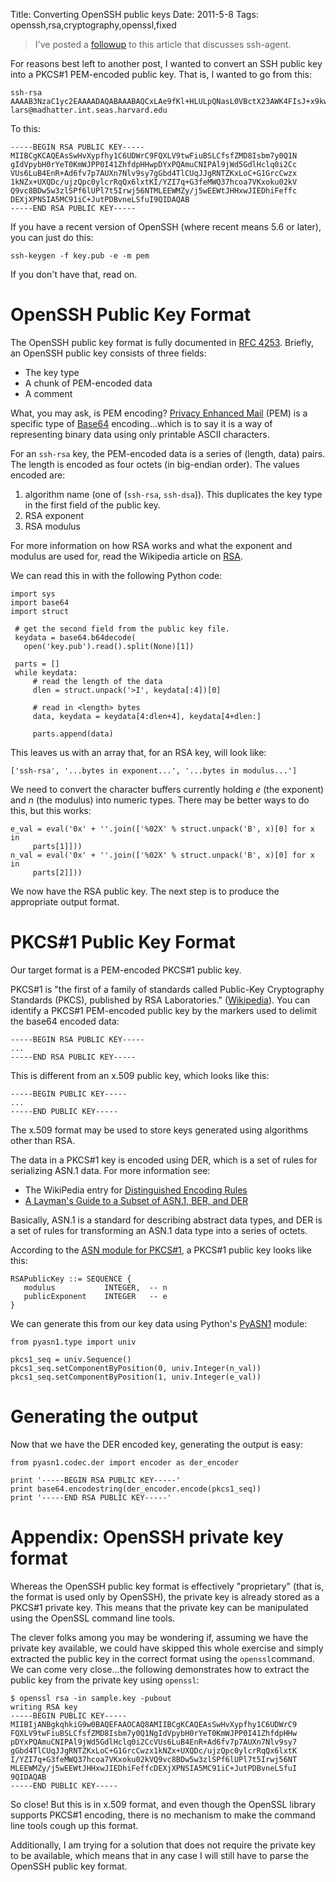Title: Converting OpenSSH public keys
Date: 2011-5-8
Tags: openssh,rsa,cryptography,openssl,fixed

> I've posted a
> [followup](/post/signing-data-with-ssh-agent)
> to this article that discusses ssh-agent.

For reasons best left to another post, I wanted to convert an SSH public
key into a PKCS\#1 PEM-encoded public key. That is, I wanted to go from
this:

    ssh-rsa AAAAB3NzaC1yc2EAAAADAQABAAABAQCxLAe9fKl+HLULpQNasL0VBctX23AWK4FIsJ+x9kwPwixubvLRDU2Ah1WnJsfSth5PQqZYk8/QjjVmF92kcfCkNjE9ACa4I0g8CX2NZ3kZ2UdyWrSLYJxVSzou4HgSdH4B3p+/unsBRefs2W/2zLuAZt3hOUJSokmBE1NkrEugL4bUatwLDPHWQ1nH5RdANz+6PNClzTKVytGpDHqXG0oj9hkjur4bd94xZDfuFyhrtUrGiS7TaRVD29zwEPDnDfOVI9/qVQ+Xu3kivCPno1MwsQRYxnL+PnAQRa0kcfHAkgQOGIV599wMReNc81IgDkwL3WIL4m608MG+d4tJ+4j1 lars@madhatter.int.seas.harvard.edu


To this:

    -----BEGIN RSA PUBLIC KEY-----
    MIIBCgKCAQEAsSwHvXypfhy1C6UDWrC9FQXLV9twFiuBSLCfsfZMD8Isbm7y0Q1N
    gIdVpybH0rYeT0KmWJPP0I41ZhfdpHHwpDYxPQAmuCNIPAl9jWd5GdlHclq0i2Cc
    VUs6LuB4EnR+Ad6fv7p7AUXn7Nlv9sy7gGbd4TlCUqJJgRNTZKxLoC+G1GrcCwzx
    1kNZx+UXQDc/ujzQpc0ylcrRqQx6lxtKI/YZI7q+G3feMWQ37hcoa7VKxoku02kV
    Q9vc8BDw5w3zlSPf6lUPl7t5Irwj56NTMLEEWMZy/j5wEEWtJHHxwJIEDhiFeffc
    DEXjXPNSIA5MC91iC+JutPDBvneLSfuI9QIDAQAB
    -----END RSA PUBLIC KEY-----

If you have a recent version of OpenSSH (where recent means 5.6 or
later), you can just do this:

    ssh-keygen -f key.pub -e -m pem

If you don't have that, read on.

OpenSSH Public Key Format
=========================

The OpenSSH public key format is fully documented in [RFC
4253](http://tools.ietf.org/html/rfc4253#section-6.6). Briefly, an
OpenSSH public key consists of three fields:

-   The key type
-   A chunk of PEM-encoded data
-   A comment

What, you may ask, is PEM encoding? [Privacy Enhanced
Mail](http://en.wikipedia.org/wiki/Base64#Privacy-enhanced_mail) (PEM)
is a specific type of [Base64](http://en.wikipedia.org/wiki/Base64)
encoding...which is to say it is a way of representing binary data using
only printable ASCII characters.

For an `ssh-rsa` key, the PEM-encoded data is a series of (length, data)
pairs. The length is encoded as four octets (in big-endian order). The
values encoded are:

1.  algorithm name (one of (`ssh-rsa`, `ssh-dsa`)). This duplicates the
    key type in the first field of the public key.
2.  RSA exponent
3.  RSA modulus

For more information on how RSA works and what the exponent and modulus
are used for, read the Wikipedia article on
[RSA](http://en.wikipedia.org/wiki/RSA).

We can read this in with the following Python code:

    import sys
    import base64
    import struct

     # get the second field from the public key file.
     keydata = base64.b64decode(
       open('key.pub').read().split(None)[1])

     parts = []
     while keydata:
         # read the length of the data
         dlen = struct.unpack('>I', keydata[:4])[0]

         # read in <length> bytes
         data, keydata = keydata[4:dlen+4], keydata[4+dlen:]

         parts.append(data)

This leaves us with an array that, for an RSA key, will look like:

    ['ssh-rsa', '...bytes in exponent...', '...bytes in modulus...']

We need to convert the character buffers currently holding *e* (the
exponent) and *n* (the modulus) into numeric types. There may be better
ways to do this, but this works:

    e_val = eval('0x' + ''.join(['%02X' % struct.unpack('B', x)[0] for x in
         parts[1]]))
    n_val = eval('0x' + ''.join(['%02X' % struct.unpack('B', x)[0] for x in
         parts[2]]))

We now have the RSA public key. The next step is to produce the
appropriate output format.

PKCS\#1 Public Key Format
=========================

Our target format is a PEM-encoded PKCS\#1 public key.

PKCS\#1 is "the first of a family of standards called Public-Key
Cryptography Standards (PKCS), published by RSA Laboratories."
([Wikipedia](http://en.wikipedia.org/wiki/PKCS1)). You can identify a
PKCS\#1 PEM-encoded public key by the markers used to delimit the base64
encoded data:

    -----BEGIN RSA PUBLIC KEY-----
    ...
    -----END RSA PUBLIC KEY-----

This is different from an x.509 public key, which looks like this:

    -----BEGIN PUBLIC KEY-----
    ...
    -----END PUBLIC KEY-----

The x.509 format may be used to store keys generated using algorithms
other than RSA.

The data in a PKCS\#1 key is encoded using DER, which is a set of rules
for serializing ASN.1 data. For more information see:

-   The WikiPedia entry for [Distinguished Encoding
    Rules](http://en.wikipedia.org/wiki/Distinguished_Encoding_Rules)
-   [A Layman's Guide to a Subset of ASN.1, BER, and
    DER](http://luca.ntop.org/Teaching/Appunti/asn1.html)

Basically, ASN.1 is a standard for describing abstract data types, and
DER is a set of rules for transforming an ASN.1 data type into a series
of octets.

According to the [ASN module for
PKCS\#1](ftp://ftp.rsasecurity.com/pub/pkcs/pkcs-1/pkcs-1v2-1.asn), a
PKCS\#1 public key looks like this:

    RSAPublicKey ::= SEQUENCE {
       modulus           INTEGER,  -- n
       publicExponent    INTEGER   -- e
    }

We can generate this from our key data using Python's
[PyASN1](http://pyasn1.sourceforge.net/) module:

    from pyasn1.type import univ

    pkcs1_seq = univ.Sequence()
    pkcs1_seq.setComponentByPosition(0, univ.Integer(n_val))
    pkcs1_seq.setComponentByPosition(1, univ.Integer(e_val))

Generating the output
=====================

Now that we have the DER encoded key, generating the output is easy:

    from pyasn1.codec.der import encoder as der_encoder

    print '-----BEGIN RSA PUBLIC KEY-----'
    print base64.encodestring(der_encoder.encode(pkcs1_seq))
    print '-----END RSA PUBLIC KEY-----'

Appendix: OpenSSH private key format
====================================

Whereas the OpenSSH public key format is effectively "proprietary" (that
is, the format is used only by OpenSSH), the private key is already
stored as a PKCS\#1 private key. This means that the private key can be
manipulated using the OpenSSL command line tools.

The clever folks among you may be wondering if, assuming we have the
private key available, we could have skipped this whole exercise and
simply extracted the public key in the correct format using the
`openssl`command. We can come very close...the following demonstrates
how to extract the public key from the private key using `openssl`:

    $ openssl rsa -in sample.key -pubout
    writing RSA key
    -----BEGIN PUBLIC KEY-----
    MIIBIjANBgkqhkiG9w0BAQEFAAOCAQ8AMIIBCgKCAQEAsSwHvXypfhy1C6UDWrC9
    FQXLV9twFiuBSLCfsfZMD8Isbm7y0Q1NgIdVpybH0rYeT0KmWJPP0I41ZhfdpHHw
    pDYxPQAmuCNIPAl9jWd5GdlHclq0i2CcVUs6LuB4EnR+Ad6fv7p7AUXn7Nlv9sy7
    gGbd4TlCUqJJgRNTZKxLoC+G1GrcCwzx1kNZx+UXQDc/ujzQpc0ylcrRqQx6lxtK
    I/YZI7q+G3feMWQ37hcoa7VKxoku02kVQ9vc8BDw5w3zlSPf6lUPl7t5Irwj56NT
    MLEEWMZy/j5wEEWtJHHxwJIEDhiFeffcDEXjXPNSIA5MC91iC+JutPDBvneLSfuI
    9QIDAQAB
    -----END PUBLIC KEY-----

So close! But this is in x.509 format, and even though the OpenSSL
library supports PKCS\#1 encoding, there is no mechanism to make the
command line tools cough up this format.

Additionally, I am trying for a solution that does not require the
private key to be available, which means that in any case I will still
have to parse the OpenSSH public key format.

